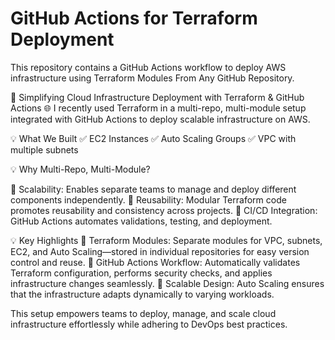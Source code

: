 # GitHub Actions for Terraform Deployment  
This repository contains a GitHub Actions workflow to deploy AWS infrastructure using Terraform Modules From Any GitHub Repository.


🚀 Simplifying Cloud Infrastructure Deployment with Terraform & GitHub Actions 🌐
I recently used Terraform in a multi-repo, multi-module setup integrated with GitHub Actions to deploy scalable infrastructure on AWS. 

💡 What We Built
   ✅ EC2 Instances
   ✅ Auto Scaling Groups
   ✅ VPC with multiple subnets

💡 Why Multi-Repo, Multi-Module?

   🔸 Scalability: Enables separate teams to manage and deploy different components independently.
   🔸 Reusability: Modular Terraform code promotes reusability and consistency across projects.
   🔸 CI/CD Integration: GitHub Actions automates validations, testing, and deployment.

💡 Key Highlights
   🔹 Terraform Modules: Separate modules for VPC, subnets, EC2, and Auto Scaling—stored in individual repositories for easy version control and reuse.
   🔹 GitHub Actions Workflow: Automatically validates Terraform configuration, performs security checks, and applies infrastructure changes seamlessly.
   🔹 Scalable Design: Auto Scaling ensures that the infrastructure adapts dynamically to varying workloads.

This setup empowers teams to deploy, manage, and scale cloud infrastructure effortlessly while adhering to DevOps best practices.